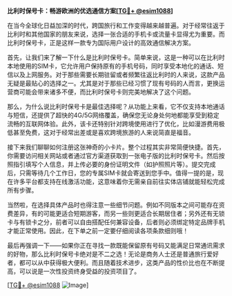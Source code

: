 **比利时保号卡：畅游欧洲的优选通信方案[[TG💪+ @esim1088](https://t.me/s/esim1088)]**

在当今全球化日益加深的时代，跨国旅行和工作变得越来越普遍。对于经常往返于比利时和其他国家的朋友来说，选择一张合适的手机卡或流量卡显得尤为重要。而比利时保号卡，正是这样一款专为国际用户设计的高效通信解决方案。

首先，让我们来了解一下什么是比利时保号卡。简单来说，这是一种可以在比利时本地使用的SIM卡，它允许用户保持原有的手机号码，同时享受本地化的通话、短信以及上网服务。对于那些需要长期驻留或者频繁往返比利时的人来说，这款产品无疑是最贴心的选择之一。尤其是对于那些已经习惯了现有号码的人而言，更换运营商可能会带来诸多不便，而比利时保号卡则完美地解决了这个问题。

那么，为什么说比利时保号卡是最佳选择呢？从功能上来看，它不仅支持本地通话与短信，还提供了超快的4G/5G网络覆盖，确保您无论身处何地都能享受到稳定流畅的互联网体验。此外，该卡还特别针对跨境使用进行了优化，比如漫游费用极低甚至免费，这对于经常出差或是喜欢跨境旅游的人来说简直是福音。

接下来我们聊聊如何注册这张神奇的小卡片。整个过程其实非常简便快捷。首先，你需要访问相关网站或者通过官方渠道获取到一张电子版的比利时保号卡。然后按照指引填写个人信息，并上传必要的身份证明文件（如护照照片等）。提交完成后，只需等待几个工作日，您的专属SIM卡就会寄送到您手中。值得一提的是，现在许多平台都支持在线激活功能，这意味着你无需亲自前往实体店铺就能轻松完成所有步骤。

当然啦，在选择具体产品时也得注意一些细节问题。例如不同版本之间可能存在资费差异，有的可能更适合短期游客，而另一些则更适合长期居住者；另外还有无锁卡与有锁卡之分，前者可以自由搭配任何兼容设备，后者则必须绑定特定品牌手机才能正常使用。因此，在下单之前一定要仔细阅读各项条款细则哦！

最后再强调一下——如果你正在寻找一款既能保留原有号码又能满足日常通讯需求的好物，那么比利时保号卡绝对是不二之选！无论是商务人士还是普通旅行爱好者，都可以从中获得极大便利。而且随着技术进步，这类产品的性价比也在不断提高，可以说是一次性投资终身受益的投资项目了。

[[TG💪+ @esim1088](https://t.me/s/esim1088) ![Image](https://i.postimg.cc/4NQfJmqS/Snipaste-2025-05-13-00-14-12.png)]